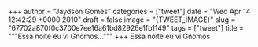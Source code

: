 
+++
author = "Jaydson Gomes"
categories = ["tweet"]
date = "Wed Apr 14 12:42:29 +0000 2010"
draft = false
image = "{TWEET_IMAGE}"
slug = "67702a870f0c3700e7ee16a61bd82926e1fb1149"
tags = ["tweet"]
title = """Essa noite eu vi Gnomos..."""
+++
Essa noite eu vi Gnomos
